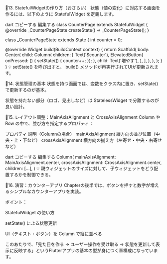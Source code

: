 🔸13. StatefulWidgetの作り方（おさらい）
状態（値の変化）に対応する画面を作るには、以下のように StatefulWidget を定義します。

dart
コピーする
編集する
class CounterPage extends StatefulWidget {
  @override
  _CounterPageState createState() => _CounterPageState();
}

class _CounterPageState extends State<CounterPage> {
  int counter = 0;

  @override
  Widget build(BuildContext context) {
    return Scaffold(
      body: Center(
        child: Column(
          children: [
            Text('$counter'),
            ElevatedButton(
              onPressed: () {
                setState(() {
                  counter++;
                });
              },
              child: Text('増やす'),
            ),
          ],
        ),
      ),
    );
  }
}
💡 setState() を呼び出すと、 build() メソッドが再実行されてUIが更新されます。

🔸14. 状態管理の基本
状態を持つ画面では、変数をクラス内に置き、setState()で更新するのが基本。

状態を持たない部分（ロゴ、見出しなど）は StatelessWidget で分離するのが良い設計。

🔸15. レイアウト調整：MainAxisAlignment と CrossAxisAlignment
Column や Row の中で、並び方を指定するプロパティ：

プロパティ	説明（Columnの場合）
mainAxisAlignment	縦方向の並び位置（中央・上・下など）
crossAxisAlignment	横方向の揃え方（左寄せ・中央・右寄せなど）

dart
コピーする
編集する
Column(
  mainAxisAlignment: MainAxisAlignment.center,
  crossAxisAlignment: CrossAxisAlignment.center,
  children: [...],
)
💡 親ウィジェットのサイズに対して、子ウィジェットをどう配置するかを制御できる。

🔸16. 演習：カウンターアプリ
Chapterの後半では、ボタンを押すと数字が増えるシンプルなカウンターアプリを実装。

ポイント：

StatefulWidget の使い方

setState() による状態更新

UI（テキスト・ボタン）を Column で縦に並べる

このあたりで、「見た目を作る → ユーザー操作を受け取る → 状態を更新して表示に反映する」というFlutterアプリの基本の型が身につく章構成になっています。